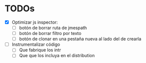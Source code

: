 # TODOs

- [x] Optimizar js inspector:
   - [ ] botón de borrar ruta de jmespath
   - [ ] botón de borrar filtro por texto
   - [ ] botón de clonar en una pestaña nueva al lado del de crearla
- [ ] Instrumentalizar código
   - [ ] Que fabrique los intr
   - [ ] Que que los incluya en el distribution